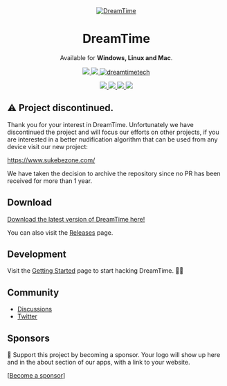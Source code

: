 <div align="center">
  <a href="https://dreamtime.tech">
    <img src="assets/dreamtime.png" alt="DreamTime">
  </a>
  
  <h1 align="center">DreamTime</h1>

  <p align="center">
    Available for <strong>Windows, Linux and Mac</strong>.
  </p>
</div>

<p align="center">
  <a href="https://github.com/dreamnettech/dreamtime/actions">
    <img src="https://github.com/dreamnettech/dreamtime/workflows/Build/badge.svg" />
  </a>
  <a href="https://github.com/dreamnettech/dreamtime/releases">
    <img src="https://img.shields.io/github/downloads/dreamnettech/dreamtime/total?logo=github&logoColor=white" />
  </a>
  <a href="https://snapcraft.io/dreamtimetech">
    <img alt="dreamtimetech" src="https://snapcraft.io/dreamtimetech/badge.svg" />
  </a>
</p>

<p align="center">
  <a target="_blank" href="https://www.codacy.com/app/kolessios/dreamtime?utm_source=github.com&amp;utm_medium=referral&amp;utm_content=dreamnettech/dreamtime&amp;utm_campaign=Badge_Grade">
    <img src="https://api.codacy.com/project/badge/Grade/0ecb8ba6eeae42e7bfd0d414d1bacee1" />
  </a>
  <a target="_blank" href="https://codeclimate.com/github/private-dreamnet/dreamtime/maintainability">
    <img src="https://api.codeclimate.com/v1/badges/8d325515768f221e235f/maintainability" />
  </a>
  <a href="https://depfu.com/github/dreamnettech/dreamtime?project_id=23457">
    <img src="https://badges.depfu.com/badges/4630226819e0a1962858e5dea59ef52e/overview.svg">
  </a>
  <img src="https://img.shields.io/github/license/dreamnettech/dreamtime" />
</p>

## ⚠️ Project discontinued.

Thank you for your interest in DreamTime. Unfortunately we have discontinued the project and will focus our efforts on other projects, if you are interested in a better nudification algorithm that can be used from any device visit our new project:

https://www.sukebezone.com/

We have taken the decision to archive the repository since no PR has been received for more than 1 year.

## Download

[Download the latest version of DreamTime here!](https://dreamtime.tech/docs/installation)

You can also visit the [Releases](https://github.com/dreamnettech/dreamtime/releases) page.

## Development

Visit the [Getting Started](https://dreamtime.tech/docs/development/getting-started) page to start hacking DreamTime. 👩‍💻

## Community

- [Discussions](https://github.com/dreamnettech/dreamtime/discussions)
- [Twitter](https://twitter.com/opendreamnetdev)

## Sponsors

🥰 Support this project by becoming a sponsor. Your logo will show up here and in the about section of our apps, with a link to your website. 

[[Become a sponsor](https://www.patreon.com/join/dreamnet/checkout?rid=4426478)]
